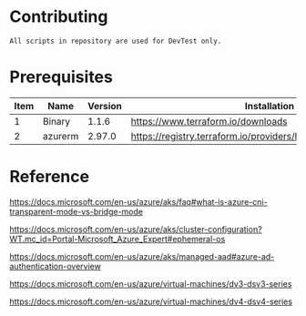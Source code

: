 # Contributing

```
All scripts in repository are used for DevTest only.
```

# Prerequisites

| Item | Name | Version | Installation | 
| - | - | - | - | 
| 1 | Binary | 1.1.6 | https://www.terraform.io/downloads | 
| 2 | azurerm | 2.97.0 | https://registry.terraform.io/providers/hashicorp/azurerm/2.97.0 |

# Reference

https://docs.microsoft.com/en-us/azure/aks/faq#what-is-azure-cni-transparent-mode-vs-bridge-mode

https://docs.microsoft.com/en-us/azure/aks/cluster-configuration?WT.mc_id=Portal-Microsoft_Azure_Expert#ephemeral-os

https://docs.microsoft.com/en-us/azure/aks/managed-aad#azure-ad-authentication-overview

https://docs.microsoft.com/en-us/azure/virtual-machines/dv3-dsv3-series

https://docs.microsoft.com/en-us/azure/virtual-machines/dv4-dsv4-series